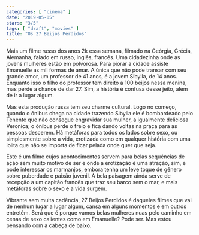 ```yaml
---
categories: [ "cinema" ]
date: "2019-05-05"
stars: "3/5"
tags: [ "draft", "movies" ]
title: "Os 27 Beijos Perdidos"
---
```

Mais um filme russo dos anos 2k essa semana, filmado na Geórgia,
Grécia, Alemanha, falado em russo, inglês, francês. Uma cidadezinha
onde as jovens mulheres estão em polvorosa. Para piorar a cidade
assiste Emanuelle as mil formas de amar. A única que não pode transar
com seu grande amor, um professor de 41 anos, é a jovem Sibylla, de 14
anos. Enquanto isso o filho do professor tem direito a 100 beijos nessa
menina, mas perde a chance de dar 27. Sim, a história é confusa desse
jeito, além de ir a lugar algum.

Mas esta produção russa tem seu charme cultural. Logo no começo,
quando o ônibus chega na cidade trazendo Sibylla ele é bombardeado pelo
Tenente que não consegue engravidar sua mulher, a igualmente deliciosa
Veronica; o ônibus perde o freio e fica dando voltas na praça para
as pessoas descerem. Há metáforas para todos os lados sobre sexo,
ou simplesmente sobre a vida, erotizada como em qualquer história com
uma lolita que não se importa de ficar pelada onde quer que seja.

Este é um filme cujos acontecimentos servem para belas sequências de
ação sem muito motivo de ser e onde a erotização é uma atração,
sim, e pode interessar os marmanjos, embora tenha um leve toque de
gênero sobre puberdade e paixão juvenil. A bela paisagem ainda serve
de recepção a um capitão francês que traz seu barco sem o mar,
e mais metáforas sobre o sexo e a vida surgem.

Vibrante sem muita cadência, 27 Beijos Perdidos é daqueles filmes que
vai de nenhum lugar a lugar algum, cansa em alguns momentos e em outros
entretém. Será que é porque vamos belas mulheres nuas pelo caminho em
cenas de sexo calientes como em Emanuelle? Pode ser. Mas estou pensando
com a cabeça de baixo.
